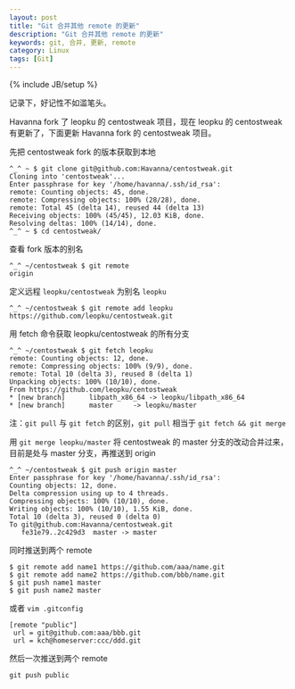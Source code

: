 ```yaml
---
layout: post
title: "Git 合并其他 remote 的更新"
description: "Git 合并其他 remote 的更新"
keywords: git, 合并, 更新, remote
category: Linux
tags: [Git]
---
```

{% include JB/setup %}

记录下，好记性不如滥笔头。

Havanna fork 了 leopku 的 centostweak 项目，现在 leopku 的 centostweak 有更新了，下面更新 Havanna fork 的 centostweak 项目。

先把 centostweak fork 的版本获取到本地

    ^_^ ~ $ git clone git@github.com:Havanna/centostweak.git
    Cloning into 'centostweak'...
    Enter passphrase for key '/home/havanna/.ssh/id_rsa':
    remote: Counting objects: 45, done.
    remote: Compressing objects: 100% (28/28), done.
    remote: Total 45 (delta 14), reused 44 (delta 13)
    Receiving objects: 100% (45/45), 12.03 KiB, done.
    Resolving deltas: 100% (14/14), done.
    ^_^ ~ $ cd centostweak/

<!-- more -->
查看 fork 版本的别名

    ^_^ ~/centostweak $ git remote
    origin

定义远程 `leopku/centostweak` 为别名 `leopku`

    ^_^ ~/centostweak $ git remote add leopku https://github.com/leopku/centostweak.git

用 fetch 命令获取 leopku/centostweak 的所有分支

    ^_^ ~/centostweak $ git fetch leopku
    remote: Counting objects: 12, done.
    remote: Compressing objects: 100% (9/9), done.
    remote: Total 10 (delta 3), reused 8 (delta 1)
    Unpacking objects: 100% (10/10), done.
    From https://github.com/leopku/centostweak
    * [new branch]      libpath_x86_64 -> leopku/libpath_x86_64
    * [new branch]      master     -> leopku/master

注：`git pull` 与 `git fetch` 的区别，`git pull` 相当于 `git fetch && git merge`

用 `git merge leopku/master` 将 centostweak 的 master 分支的改动合并过来，目前是处与 master 分支，再推送到 origin

    ^_^ ~/centostweak $ git push origin master
    Enter passphrase for key '/home/havanna/.ssh/id_rsa':
    Counting objects: 12, done.
    Delta compression using up to 4 threads.
    Compressing objects: 100% (10/10), done.
    Writing objects: 100% (10/10), 1.55 KiB, done.
    Total 10 (delta 3), reused 0 (delta 0)
    To git@github.com:Havanna/centostweak.git
       fe31e79..2c429d3  master -> master

同时推送到两个 remote

    $ git remote add name1 https://github.com/aaa/name.git
    $ git remote add name2 https://github.com/bbb/name.git
    $ git push name1 master
    $ git push name2 master

或者 `vim .gitconfig`

    [remote "public"]
     url = git@github.com:aaa/bbb.git
     url = kch@homeserver:ccc/ddd.git

然后一次推送到两个 remote

    git push public
